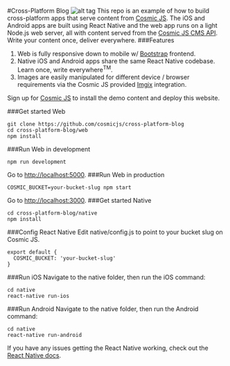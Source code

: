 #Cross-Platform Blog
![alt tag](https://cosmicjs.com/uploads/21e23d30-8076-11e6-a994-973764f7d6d1-cross-platform-blog.jpg)
This repo is an example of how to build cross-platform apps that serve content from [Cosmic JS](https://cosmicjs.com). The iOS and Android apps are built using React Native and the web app runs on a light Node.js web server, all with content served from the [Cosmic JS CMS API](https://cosmicjs.com).  Write your content once, deliver everywhere.
###Features
1. Web is fully responsive down to mobile w/ [Bootstrap](http://getbootstrap.com) frontend.<br />
2. Native iOS and Android apps share the same React Native codebase.  Learn once, write everywhere<sup>TM</sup>.
3. Images are easily manipulated for different device / browser requirements via the Cosmic JS provided [Imgix](https://www.imgix.com/) integration.

Sign up for [Cosmic JS](https://cosmicjs.com) to install the demo content and deploy this website.

###Get started Web
```
git clone https://github.com/cosmicjs/cross-platform-blog
cd cross-platform-blog/web
npm install
```
###Run Web in development
```
npm run development
```
Go to [http://localhost:5000](http://localhost:5000).
###Run Web in production
```
COSMIC_BUCKET=your-bucket-slug npm start
```
Go to [http://localhost:3000](http://localhost:3000).
###Get started Native
```
cd cross-platform-blog/native
npm install
```
###Config React Native
Edit native/config.js to point to your bucket slug on Cosmic JS.
```
export default {
  COSMIC_BUCKET: 'your-bucket-slug'
}
```
###Run iOS
Navigate to the native folder, then run the iOS command:
```
cd native
react-native run-ios
```
###Run Android
Navigate to the native folder, then run the Android command:
```
cd native
react-native run-android
```
If you have any issues getting the React Native working, check out the [React Native docs](https://facebook.github.io/react-native/).